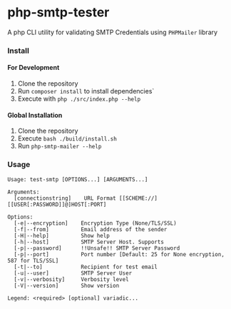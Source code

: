 # php-smtp-tester

A php CLI utility for validating SMTP Credentials using `PHPMailer` library

### Install
#### For Development
1. Clone the repository
2. Run `composer install` to install dependencies`
3. Execute with `php ./src/index.php --help`

#### Global Installation
1. Clone the repository
2. Execute `bash ./build/install.sh`
3. Run `php-smtp-mailer --help`



### Usage
```
Usage: test-smtp [OPTIONS...] [ARGUMENTS...]

Arguments:
  [connectionstring]    URL Format [[SCHEME://][[USER[:PASSWORD]]@]HOST[:PORT]

Options:
  [-e|--encryption]    Encryption Type (None/TLS/SSL)
  [-f|--from]          Email address of the sender
  [-H|--help]          Show help
  [-h|--host]          SMTP Server Host. Supports 
  [-p|--password]      !!Unsafe!! SMTP Server Password
  [-p|--port]          Port number [Default: 25 for None encryption, 587 for TLS/SSL]
  [-t|--to]            Recipient for test email
  [-u|--user]          SMTP Server User
  [-v|--verbosity]     Verbosity level
  [-V|--version]       Show version

Legend: <required> [optional] variadic...

```
